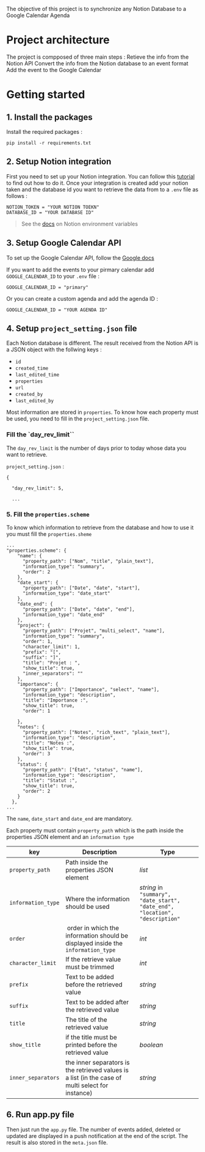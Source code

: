 The objective of this project is to synchronize any Notion Database to a Google Calendar Agenda

# Project architecture

The project is compposed of three main steps :
Retieve the info from the Notion API
Convert the info from the Notion database to an event format
Add the event to the Google Calendar

# Getting started

## 1. Install the packages

Install the required packages :

```
pip install -r requirements.txt
```

## 2. Setup Notion integration

First you need to set up your Notion integration. You can follow this [tutorial](https://developers.notion.com/docs/create-a-notion-integration) to find out how to do it.
Once your integration is created add your notion taken and the database id you want to retrieve the data from to a `.env` file as follows :

```
NOTION_TOKEN = "YOUR NOTION TOEKN"
DATABASE_ID = "YOUR DATABASE ID"
```

> See the [docs](https://developers.notion.com/docs/create-a-notion-integration#environment-variables) on Notion environment variables

## 3. Setup Google Calendar API

To set up the Google Calendar API, follow the [Google docs](https://developers.google.com/calendar/api/quickstart/python?hl=en)

If you want to add the events to your pirmary calendar add `GOOGLE_CALENDAR_ID` to your `.env` file :

```
GOOGLE_CALENDAR_ID = "primary"
```

Or you can create a custom agenda and add the agenda ID :

```
GOOGLE_CALENDAR_ID = "YOUR AGENDA ID"
```

## 4. Setup `project_setting.json` file

Each Notion database is different. The result received from the Notion API is a JSON object with the follwing keys :

- `id`
- `created_time`
- `last_edited_time`
- `properties`
- `url`
- `created_by`
- `last_edited_by`

Most information are stored in `properties`. To know how each property must be used, you need to fill in the `project_setting.json` file.

### Fill the `day_rev_limit``

The `day_rev_limit` is the number of days prior to today whose data you want to retrieve.

`project_setting.json` :

```
{

  "day_rev_limit": 5,

  ...

```

### 5. Fill the `properties.scheme`

To know which information to retrieve from the database and how to use it you must fill the `properties.sheme`

```
...
"properties.scheme": {
    "name": {
      "property_path": ["Nom", "title", "plain_text"],
      "information_type": "summary",
      "order": 2
    },
    "date_start": {
      "property_path": ["Date", "date", "start"],
      "information_type": "date_start"
    },
    "date_end": {
      "property_path": ["Date", "date", "end"],
      "information_type": "date_end"
    },
    "project": {
      "property_path": ["Projet", "multi_select", "name"],
      "information_type": "summary",
      "order": 1,
      "character_limit": 1,
      "prefix": "[",
      "suffix": "]",
      "title": "Projet : ",
      "show_title": true,
      "inner_separators": ""
    },
    "importance": {
      "property_path": ["Importance", "select", "name"],
      "information_type": "description",
      "title": "Importance :",
      "show_title": true,
      "order": 1

    },
    "notes": {
      "property_path": ["Notes", "rich_text", "plain_text"],
      "information_type": "description",
      "title": "Notes :",
      "show_title": true,
      "order": 3
    },
    "status": {
      "property_path": ["État", "status", "name"],
      "information_type": "description",
      "title": "Statut :",
      "show_title": true,
      "order": 2
    }
  },
...
```

The `name`, `date_start` and `date_end` are mandatory.

Each property must contain `property_path` which is the path inside the properties JSON element and an `information type`

| key                | Description                                                                                       | Type                                                                         |
| ------------------ | ------------------------------------------------------------------------------------------------- | ---------------------------------------------------------------------------- |
| `property_path`    | Path inside the properties JSON element                                                           | _list_                                                                       |
| `information_type` | Where the information should be used                                                              | _string_ in `"summary", "date_start", "date_end", "location", "description"` |
| `order`            |  order in which the information should be displayed inside the `information_type`                 | _int_                                                                        |
| `character_limit`  | If the retrieve value must be trimmed                                                             | _int_                                                                        |
| `prefix`           | Text to be added before the retrieved value                                                       | _string_                                                                     |
| `suffix`           | Text to be added after the retrieved value                                                        | _string_                                                                     |
| `title`            | The title of the retrieved value                                                                  | _string_                                                                     |
| `show_title`       | if the title must be printed before the retrieved value                                           | _boolean_                                                                    |
| `inner_separators` | the inner separators is the retrieved values is a list (in the case of multi select for instance) | _string_                                                                     |

## 6. Run app.py file

Then just run the `app.py` file. The number of events added, deleted or updated are displayed in a push notification at the end of the script. The result is also stored in the `meta.json` file.
